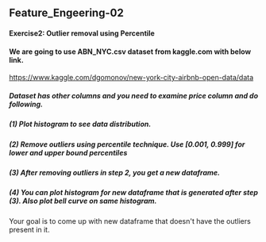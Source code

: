 ## Feature_Engeering-02

#### Exercise2: Outlier removal using Percentile
	

#### We are going to use ABN_NYC.csv dataset from kaggle.com with below link. 
https://www.kaggle.com/dgomonov/new-york-city-airbnb-open-data/data

##### Dataset has other columns and you need to examine price column and do following. 


##### (1) Plot histogram to see data distribution.

##### (2) Remove outliers using percentile technique. Use [0.001, 0.999] for lower and upper bound percentiles
##### (3)  After removing outliers in step 2, you get a new dataframe. 
##### (4) You can plot histogram for new dataframe that is generated after step (3). Also plot bell curve on same histogram.


 Your goal is to come up with new dataframe that doesn't have the outliers present in it.
